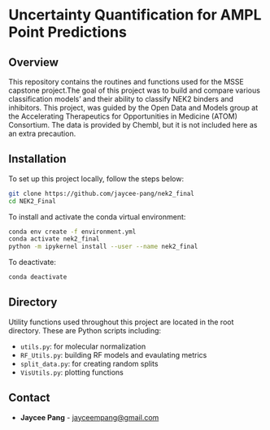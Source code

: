 # Uncertainty Quantification for AMPL Point Predictions

## Overview
This repository contains the routines and functions used for the MSSE capstone project.The goal of this project was to build and compare various classification models’ and their ability to classify NEK2 binders and inhibitors. This project, was guided by the Open Data and Models group at the Accelerating Therapeutics for Opportunities in Medicine (ATOM) Consortium. The data is provided by Chembl, but it is not included here as an extra precaution. 

## Installation
To set up this project locally, follow the steps below:
```bash
git clone https://github.com/jaycee-pang/nek2_final
cd NEK2_Final
```
To install and activate the conda virtual environment: 
```bash
conda env create -f environment.yml
conda activate nek2_final
python -m ipykernel install --user --name nek2_final 
``` 
To deactivate: 
```bash
conda deactivate
```
## Directory 
Utility functions used throughout this project are located in the root directory. These are Python scripts including: 
- `utils.py`: for molecular normalization 
- `RF_Utils.py`: building RF models and evaulating metrics 
- `split_data.py`: for creating random splits 
- `VisUtils.py`: plotting functions 

## Contact
- **Jaycee Pang** - jayceempang@gmail.com
